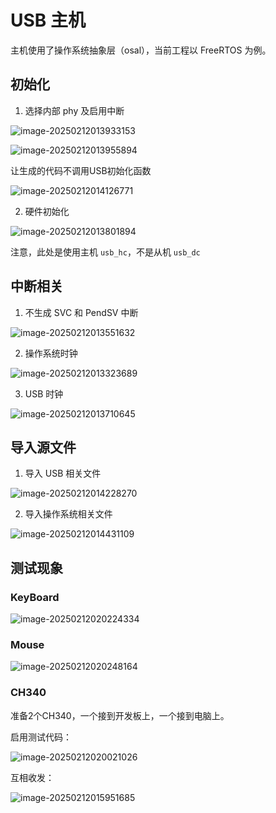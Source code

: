 

# USB 主机

主机使用了操作系统抽象层（osal），当前工程以 FreeRTOS 为例。

## 初始化

1. 选择内部 phy 及启用中断

![image-20250212013933153](.assets/README/image-20250212013933153.png)

![image-20250212013955894](.assets/README/image-20250212013955894.png)

让生成的代码不调用USB初始化函数

![image-20250212014126771](.assets/README/image-20250212014126771.png)

2. 硬件初始化

![image-20250212013801894](.assets/README/image-20250212013801894.png)

注意，此处是使用主机 `usb_hc`，不是从机 `usb_dc`

## 中断相关

1. 不生成 SVC 和 PendSV 中断

![image-20250212013551632](.assets/README/image-20250212013551632.png)

2. 操作系统时钟

![image-20250212013323689](.assets/README/image-20250212013323689.png)

3. USB 时钟

![image-20250212013710645](.assets/README/image-20250212013710645.png)

## 导入源文件

1. 导入 USB 相关文件

![image-20250212014228270](.assets/README/image-20250212014228270.png)

2. 导入操作系统相关文件

![image-20250212014431109](.assets/README/image-20250212014431109.png)

## 测试现象

### KeyBoard

![image-20250212020224334](.assets/README/image-20250212020224334.png)

### Mouse

![image-20250212020248164](.assets/README/image-20250212020248164.png)

### CH340

准备2个CH340，一个接到开发板上，一个接到电脑上。

启用测试代码：

![image-20250212020021026](.assets/README/image-20250212020021026.png)

互相收发：

![image-20250212015951685](.assets/README/image-20250212015951685.png)